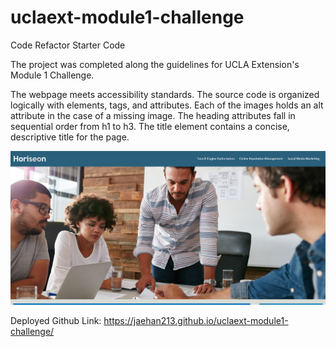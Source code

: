 # uclaext-module1-challenge
Code Refactor Starter Code

The project was completed along the guidelines for UCLA Extension's Module 1 Challenge.

The webpage meets accessibility standards. The source code is organized logically with elements, tags, and attributes. Each of the images holds an alt attribute in the case of a missing image. The heading attributes fall in sequential order from h1 to h3. The title element contains a concise, descriptive title for the page.

![Module 1 Preview](/module1_preview.PNG)


Deployed Github Link: 
https://jaehan213.github.io/uclaext-module1-challenge/
